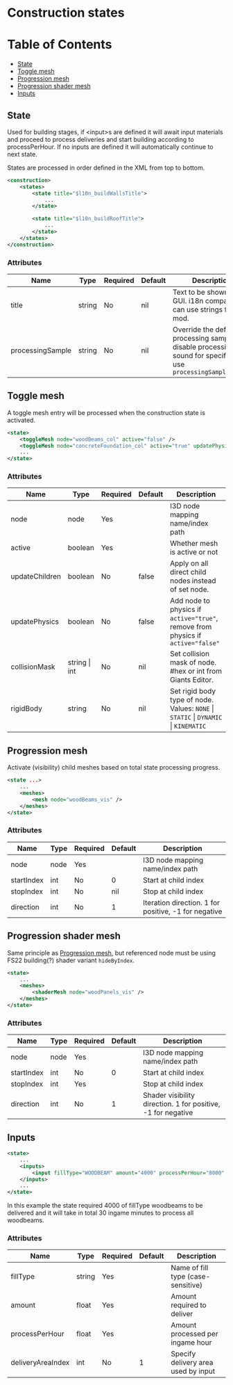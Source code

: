 # Construction states

# Table of Contents

- [State](#state)
- [Toggle mesh](#toggle-mesh)
- [Progression mesh](#progression-mesh)
- [Progression shader mesh](#progression-shader-mesh)
- [Inputs](#inputs)

## State

Used for building stages, if \<input\>s are defined it will await input materials and proceed to process deliveries and start building according to processPerHour. If no inputs are defined it will automatically continue to next state.

States are processed in order defined in the XML from top to bottom.


```xml
<construction>
    <states>
        <state title="$l10n_buildWallsTitle">
            ...
        </state>

        <state title="$l10n_buildRoofTitle">
            ...
        </state>
    </states>
</construction>
```

### Attributes

| Name            | Type   | Required | Default | Description                             |
|-----------------|--------|----------|---------|-----------------------------------------|
| title | string | No | nil | Text to be shown in GUI. i18n compatible, can use strings from mod. |
| processingSample | string | No | nil | Override the default processing sample. To disable processing sound for specific state use ```processingSample="nil"```

## Toggle mesh

A toggle mesh entry will be processed when the construction state is activated.

```xml
<state>
    <toggleMesh node="woodBeams_col" active="false" />
    <toggleMesh node="concreteFoundation_col" active="true" updatePhysics="true" collisionMask="#ff" />
    ...
</state>
```

### Attributes

| Name            | Type   | Required | Default | Description                             |
|-----------------|--------|----------|---------|-----------------------------------------|
| node            | node   | Yes      |         | I3D node mapping name/index path        |
| active | boolean | Yes | | Whether mesh is active or not |
| updateChildren | boolean | No | false | Apply on all direct child nodes instead of set node. |
| updatePhysics | boolean | No | false | Add node to physics if ```active="true"```, remove from physics if ```active="false"``` |
| collisionMask | string \| int | No | nil | Set collision mask of node. #hex or int from Giants Editor. |
| rigidBody | string | No | nil | Set rigid body type of node. Values: ```NONE``` \| ```STATIC``` \| ```DYNAMIC``` \| ```KINEMATIC```

## Progression mesh

Activate (visibility) child meshes based on total state processing progress.

```xml
<state ...>
    ...
    <meshes>
        <mesh node="woodBeams_vis" />
    </meshes>
</state>
```

### Attributes

| Name            | Type   | Required | Default | Description                             |
|-----------------|--------|----------|---------|-----------------------------------------|
| node            | node   | Yes      |         | I3D node mapping name/index path        |
| startIndex | int | No | 0 | Start at child index |
| stopIndex | int | No | nil | Stop at child index |
| direction | int | No | 1 | Iteration direction. 1 for positive, -1 for negative |

## Progression shader mesh

Same principle as [Progression mesh](#progression-mesh), but referenced node must be using FS22 building(?) shader variant ```hideByIndex```.

```xml
<state>
    ...
    <meshes>
        <shaderMesh node="woodPanels_vis" />
    </meshes>
</state>
```

### Attributes

| Name            | Type   | Required | Default | Description                             |
|-----------------|--------|----------|---------|-----------------------------------------|
| node            | node   | Yes      |         | I3D node mapping name/index path        |
| startIndex | int | No | 0 | Start at child index |
| stopIndex | int | Yes |  | Stop at child index |
| direction | int | No | 1 | Shader visibility direction. 1 for positive, -1 for negative |

## Inputs

```xml
<state>
    ...
    <inputs>
        <input fillType="WOODBEAM" amount="4000" processPerHour="8000" />
    </inputs>
    ...
</state>
```
In this example the state required 4000 of fillType woodbeams to be delivered and it will take in total 30 ingame minutes to process all woodbeams.

### Attributes

| Name            | Type   | Required | Default | Description                             |
|-----------------|--------|----------|---------|-----------------------------------------|
| fillType | string | Yes | | Name of fill type (case-sensitive) |
| amount | float | Yes | | Amount required to deliver |
| processPerHour | float | Yes | | Amount processed per ingame hour |
| deliveryAreaIndex | int | No | 1 | Specify delivery area used by input |